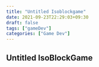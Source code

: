```yaml
---
title: "Untitled Isoblockgame"
date: 2021-09-23T22:29:03+09:30
draft: false
tags: ["gameDev"]
categories: ["Game Dev"]
---
```


## Untitled IsoBlockGame


